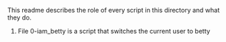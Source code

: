 This readme describes the role of every script in this directory and what they do.

1. File 0-iam_betty is a script that switches the current user to betty

